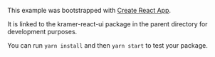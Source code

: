 This example was bootstrapped with [Create React App](https://github.com/facebook/create-react-app).

It is linked to the kramer-react-ui package in the parent directory for development purposes.

You can run `yarn install` and then `yarn start` to test your package.
